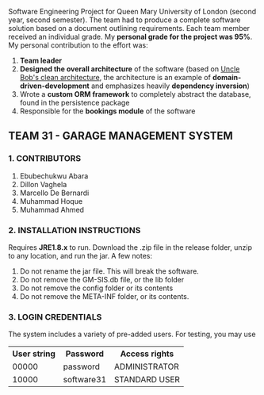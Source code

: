 Software Engineering Project for Queen Mary University of London (second year, second semester). The team had to produce a complete software solution based on a document outlining requirements. Each team member received an individual grade. My **personal grade for the project was 95%**. My personal contribution to the effort was:

1. **Team leader**
2. **Designed the overall architecture** of the software (based on [Uncle Bob's clean architecture](https://8thlight.com/blog/uncle-bob/2012/08/13/the-clean-architecture.html), the architecture is an example of **domain-driven-development** and emphasizes heavily **dependency inversion**)
3. Wrote a **custom ORM framework** to completely abstract the database, found in the persistence package
4. Responsible for the **bookings module** of the software



## TEAM 31 - GARAGE MANAGEMENT SYSTEM

### 1. CONTRIBUTORS
1. Ebubechukwu Abara
2. Dillon Vaghela
3. Marcello De Bernardi
4. Muhammad Hoque
5. Muhammad Ahmed

### 2. INSTALLATION INSTRUCTIONS
Requires **JRE1.8.x** to run. Download the .zip file in the release folder, unzip to any location, and run the jar. A few notes:

1. Do not rename the jar file. This will break the software.
2. Do not remove the GM-SIS.db file, or the lib folder
3. Do not remove the config folder or its contents
4. Do not remove the META-INF folder, or its contents.


### 3. LOGIN CREDENTIALS
The system includes a variety of pre-added users. For testing, you may use
<table>
<tr><th>User string</th><th>Password</th><th>Access rights</th></tr>
<tr><td>00000</td><td>password</td><td>ADMINISTRATOR</td></tr>
<tr><td>10000</td><td>software31</td><td>STANDARD USER</td></tr>
</table>
